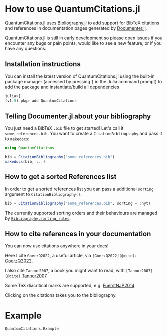 # How to use QuantumCitations.jl

QuantumCitations.jl uses [Bibliography.jl](https://github.com/Azzaare/Bibliography.jl) to add support for BibTeX citations and references in documentation pages generated by [Documenter.jl](https://github.com/JuliaDocs/Documenter.jl).

QuantumCitations.jl is still in early development so please open issues if you encounter any bugs or pain points, would like to see a new feature, or if you have any questions.

## Installation instructions

You can install the latest version of QuantumCitations.jl using the built-in package manager (accessed by pressing `]` in the
Julia command prompt) to add the package and instantiate/build all dependencies

```julia
julia>]
(v1.5) pkg> add QuantumCitations
```

## Telling Documenter.jl about your bibliography

You just need a BibTeX `.bib` file to get started! Let's call it `some_references.bib`. You want to create a `CitationBibliography` and pass it to `makedocs`:

```julia
using QuantumCitations

bib = CitationBibliography("some_references.bib")
makedocs(bib, ...)
```

## How to get a sorted References list

In order to get a sorted references list you can pass a additional `sorting` argument to `CitationBibliography()`.

```julia
bib = CitationBibliography("some_references.bib", sorting = :nyt)
```

The currently supported sorting orders and their behaviours are managed by [`Bibliography.sorting_rules`](https://humans-of-julia.github.io/Bibliography.jl/stable/#Bibliography.sorting_rules).

## How to cite references in your documentation

You can now use citations anywhere in your docs!

Here I cite `GoerzQ2022`, a useful article, via `[GoerzQ2022](@cite)`: [GoerzQ2022](@cite).

I also cite `Tannor2007`, a book you might want to read, with `[Tannor2007](@cite)` [Tannor2007](@cite).

Some TeX diacritical marks are supported, e.g. [FuerstNJP2014](@cite).

Clicking on the citations takes you to the bibliography.

# Example

```@docs
QuantumCitations.Example
```
